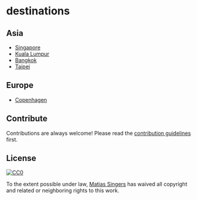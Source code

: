 # destinations

## Asia
- [Singapore](https://github.com/rubysg/singapore)
- [Kuala Lumpur](https://github.com/matiassingers/kuala-lumpur)
- [Bangkok](https://github.com/srn/bangkok)
- [Taipei](https://github.com/rubytaiwan/taipei)

## Europe
- [Copenhagen](https://github.com/srn/copenhagen)

## Contribute
Contributions are always welcome!
Please read the [contribution guidelines](contributing.md) first.

## License
[![CC0](http://i.creativecommons.org/p/zero/1.0/88x31.png)](http://creativecommons.org/publicdomain/zero/1.0/)

To the extent possible under law, [Matias Singers](http://mts.io) has waived all copyright and related or neighboring rights to this work.
